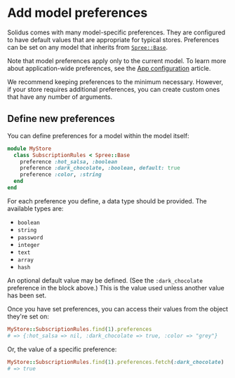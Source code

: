 # Add model preferences

Solidus comes with many model-specific preferences. They are configured to have
default values that are appropriate for typical stores. Preferences can be set
on any model that inherits from [`Spree::Base`][spree-base].

Note that model preferences apply only to the current model. To learn more about
application-wide preferences, see the [App configuration][app-configuration]
article.

We recommend keeping preferences to the minimum necessary. However, if your
store requires additional preferences, you can create custom ones that
have any number of arguments.

## Define new preferences

You can define preferences for a model within the model itself:

```ruby
module MyStore
  class SubscriptionRules < Spree::Base
    preference :hot_salsa, :boolean
    preference :dark_chocolate, :boolean, default: true
    preference :color, :string
  end
end
```

<!-- TODO:
  Let's replace this example code with something a little more realistic. What
  kind of object would a store want multiple custom preferences on?
-->

For each preference you define, a data type should be provided. The available
types are:

- `boolean`
- `string`
- `password`
- `integer`
- `text`
- `array`
- `hash`

An optional default value may be defined. (See the `:dark_chocolate` preference
in the block above.) This is the value used unless another value has been set. 

Once you have set preferences, you can access their values from the object
they're set on:

```ruby
MyStore::SubscriptionRules.find(1).preferences
# => {:hot_salsa => nil, :dark_chocolate => true, :color => "grey"}
```

Or, the value of a specific preference:

```ruby
MyStore::SubscriptionRules.find(1).preferences.fetch(:dark_chocolate)
# => true
```

[app-configuration]: app-configuration.md
[spree-base]: https://github.com/solidusio/solidus/blob/master/core/app/models/spree/base.rb
